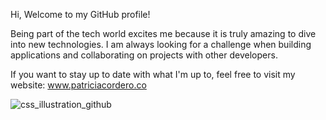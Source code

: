 Hi, Welcome to my GitHub profile!

Being part of the tech world excites me because it is truly amazing to dive into new technologies.
I am always looking for a challenge when building applications and collaborating on projects with other developers.

If you want to stay up to date with what I'm up to, feel free to visit my website: www.patriciacordero.co

![css_illustration_github](https://user-images.githubusercontent.com/58239575/120583605-8c6c1300-c3fc-11eb-8c52-1d58aea68e48.jpg)




<!--
**chica25/chica25** is a ✨ _special_ ✨ repository because its `README.md` (this file) appears on your GitHub profile.

Here are some ideas to get you started:

- 🔭 I’m currently working on ...
- 🌱 I’m currently learning ...
- 👯 I’m looking to collaborate on ...
- 🤔 I’m looking for help with ...
- 💬 Ask me about ...
- 📫 How to reach me: ...
- 😄 Pronouns: ...
- ⚡ Fun fact: ...
-->
